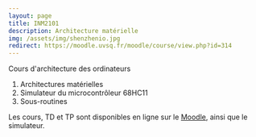 ```yaml
---
layout: page
title: INM2101
description: Architecture matérielle 
img: /assets/img/shenzhenio.jpg
redirect: https://moodle.uvsq.fr/moodle/course/view.php?id=314
---
```


Cours d'architecture des ordinateurs

1. Architectures matérielles
2. Simulateur du microcontrôleur 68HC11
3. Sous-routines

Les cours, TD et TP sont disponibles en ligne sur le [Moodle](https://moodle.uvsq.fr/moodle/course/view.php?id=314), ainsi que le simulateur.

